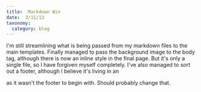 ```yaml
---
title:  Markdown Win
date:  3/11/13
taxonomy:
  category: blog
---
```


I'm still streamlining what is being passed from my markdown files to the main templates.  Finally managed to pass the background image to the body tag, although there is now an inline style in the final page.  But it's only a single file, so I have forgiven myself completely.   I've also managed to sort out a footer, although I believe it's living in an <aside> as it wasn't the footer to begin with.   Should probably change that.  